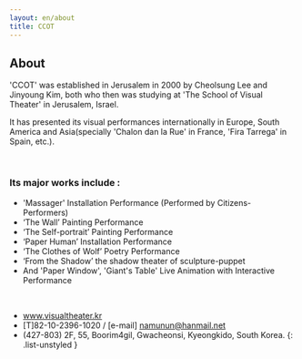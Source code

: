 ```yaml
---
layout: en/about
title: CCOT
---
```


## About

'CCOT' was established in Jerusalem in 2000 by Cheolsung Lee and Jinyoung Kim, both who then was studying at 'The School of Visual Theater' in Jerusalem, Israel. 

It has presented its visual performances internationally in Europe, South America and Asia(specially 'Chalon dan la Rue' in France, 'Fira Tarrega' in Spain, etc.).

&nbsp;

### Its major works include :

- 'Massager' Installation Performance (Performed by Citizens-Performers)
- ‘The Wall’ Painting Performance 
- ‘The Self-portrait’  Painting Performance
- ‘Paper Human’ Installation Performance
- ‘The Clothes of Wolf’  Poetry Performance
- ‘From the Shadow’ the shadow theater of sculpture-puppet 
- And 'Paper Window', 'Giant's Table' Live Animation with Interactive Performance

&nbsp;

- www.visualtheater.kr
- [T]82-10-2396-1020 / [e-mail] namunun@hanmail.net
- (427-803) 2F, 55, Boorim4gil, Gwacheonsi, Kyeongkido, South Korea.
{: .list-unstyled }
